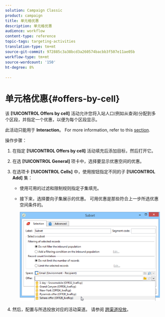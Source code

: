 ```yaml
---
solution: Campaign Classic
product: campaign
title: 单元格优惠
description: 单元格优惠
audience: workflow
content-type: reference
topic-tags: targeting-activities
translation-type: tm+mt
source-git-commit: 972885c3a38bcd3a260574bacbb3f507e11ae05b
workflow-type: tm+mt
source-wordcount: '150'
ht-degree: 8%

---
```



# 单元格优惠{#offers-by-cell}

该 **[!UICONTROL Offers by cell]** 活动允许您将入站人口(例如从查询)分配到多个区段，并指定一个优惠，以便为每个区段显示。

此活动只能用于 **Interaction**。 For more information, refer to this [section](../../interaction/using/about-outbound-channels.md).

操作步骤：

1. 在指定 **[!UICONTROL Offers by cell]** 活动填充后添加目标，然后打开它。
1. 在选 **[!UICONTROL General]** 项卡中，选择要显示优惠空间的优惠。
1. 在选项卡 **[!UICONTROL Cells]** 中，使用按钮指定不同的子 **[!UICONTROL Add]** 集：

   * 使用可用的过滤和限制规则指定子集填充。
   * 接下来，选择要向子集展示的优惠。 可用优惠是那些符合上一步所选优惠空间条件的。

      ![](assets/int_offer_per_cell1.png)

1. 然后，配置与所选投放对应的活动渠道。 请参阅 [跨渠道投放](../../workflow/using/cross-channel-deliveries.md)。

